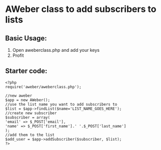 AWeber class to add subscribers to lists
======================

Basic Usage:
------------
1. Open aweberclass.php and add your keys
2. Profit

Starter code:
------------
```
<?php
require('aweber/aweberclass.php');

//new aweber
$app = new AWeber();
//use the list name you want to add subscribers to
$list = $app->findList($name='LIST_NAME_GOES_HERE');
//create new subscriber
$subscriber = array(
'email' => $_POST['email'],
'name' => $_POST['first_name'].' '.$_POST['last_name']
);
//add them to the list
$add_user = $app->addSubscriber($subscriber, $list);
?>
```
